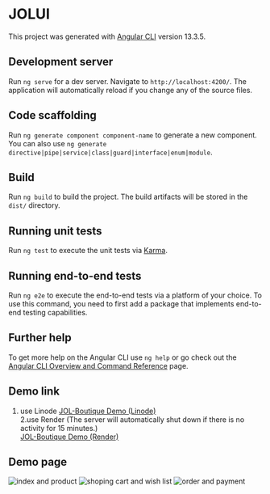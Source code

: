 # JOLUI

This project was generated with [Angular CLI](https://github.com/angular/angular-cli) version 13.3.5.

## Development server

Run `ng serve` for a dev server. Navigate to `http://localhost:4200/`. The application will automatically reload if you change any of the source files.

## Code scaffolding

Run `ng generate component component-name` to generate a new component. You can also use `ng generate directive|pipe|service|class|guard|interface|enum|module`.

## Build

Run `ng build` to build the project. The build artifacts will be stored in the `dist/` directory.

## Running unit tests

Run `ng test` to execute the unit tests via [Karma](https://karma-runner.github.io).

## Running end-to-end tests

Run `ng e2e` to execute the end-to-end tests via a platform of your choice. To use this command, you need to first add a package that implements end-to-end testing capabilities.

## Further help

To get more help on the Angular CLI use `ng help` or go check out the [Angular CLI Overview and Command Reference](https://angular.io/cli) page.

## Demo link
1. use Linode [JOL-Boutique Demo (Linode)](https://forest-bhfq.com)<br>2.use Render (The server will automatically shut down if there is no activity for 15 minutes.)<br>[JOL-Boutique Demo (Render)](https://jol-boutique.onrender.com)

## Demo page 
<img src="https://forest-bhfq.com/image/index.gif" alt="index and product">
<img src="https://forest-bhfq.com/image/cart.gif" alt="shoping cart and wish list">
<img src="https://forest-bhfq.com/image/order.gif" alt="order and payment">



